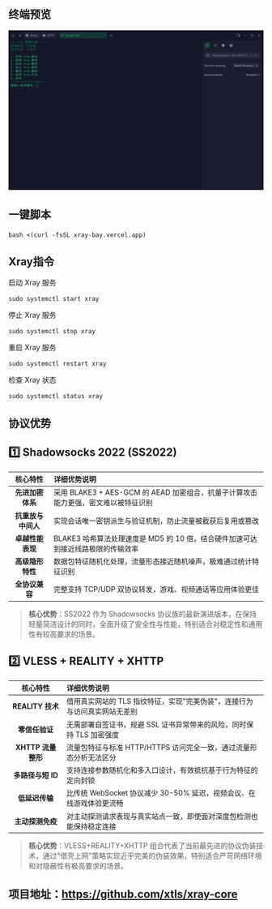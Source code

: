## 终端预览

![preview](image.png)

## 一键脚本
```
bash <(curl -fsSL xray-bay.vercel.app)
```

## Xray指令
启动 Xray 服务
```
sudo systemctl start xray
```
停止 Xray 服务
```
sudo systemctl stop xray
```
重启 Xray 服务
```
sudo systemctl restart xray
```
检查 Xray 状态
```
sudo systemctl status xray
```

## 协议优势

## 1️⃣ Shadowsocks 2022 (SS2022)

| 核心特性 | 详细优势说明 |
|:-------:|:------------|
|  **先进加密体系** | 采用 BLAKE3 + AES-GCM 的 AEAD 加密组合，抗量子计算攻击能力更强，密文难以被特征识别 |
|  **抗重放与中间人** | 实现会话唯一密钥派生与验证机制，防止流量被截获后复用或篡改 |
|  **卓越性能表现** | BLAKE3 哈希算法处理速度是 MD5 的 10 倍，结合硬件加速可达到接近线路极限的传输效率 |
|  **高级隐形特性** | 数据包特征随机化处理，流量形态接近随机噪声，极难通过统计特征识别 |
|  **全协议兼容** | 完整支持 TCP/UDP 双协议转发，游戏、视频通话等应用体验更佳 |

> **核心优势**：SS2022 作为 Shadowsocks 协议族的最新演进版本，在保持轻量简洁设计的同时，全面升级了安全性与性能，特别适合对稳定性和通用性有较高要求的场景。

## 2️⃣ VLESS + REALITY + XHTTP

| 核心特性 | 详细优势说明 |
|:-------:|:------------|
|  **REALITY 技术** | 借用真实网站的 TLS 指纹特征，实现"完美伪装"，连接行为与访问真实网站无差别 |
|  **零信任验证** | 无需部署自签证书，规避 SSL 证书异常带来的风险，同时保持 TLS 加密强度 |
|  **XHTTP 流量整形** | 流量包特征与标准 HTTP/HTTPS 访问完全一致，通过流量形态分析无法区分 |
|  **多路径与短 ID** | 支持连接参数随机化和多入口设计，有效抵抗基于行为特征的定向封锁 |
|  **低延迟传输** | 比传统 WebSocket 协议减少 30-50% 延迟，视频会议、在线游戏体验更流畅 |
|  **主动探测免疫** | 对主动探测请求表现与真实站点一致，即使面对深度包检测也能保持稳定连接 |

> **核心优势**：VLESS+REALITY+XHTTP 组合代表了当前最先进的协议伪装技术，通过"借壳上网"策略实现近乎完美的伪装效果，特别适合严苛网络环境和对隐蔽性有极高要求的场景。



## 项目地址：https://github.com/xtls/xray-core


